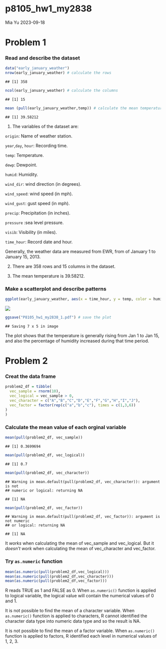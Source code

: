 p8105_hw1_my2838
================
Mia Yu
2023-09-18

# Problem 1

### Read and describe the dataset

``` r
data("early_january_weather")
nrow(early_january_weather) # calculate the rows
```

    ## [1] 358

``` r
ncol(early_january_weather) # calculate the columns 
```

    ## [1] 15

``` r
mean (pull(early_january_weather,temp)) # calculate the mean temperature
```

    ## [1] 39.58212

1.  The variables of the dataset are:

`origin`: Name of weather station.

`year`,`day`, `hour`: Recording time.

`temp`: Temperature.

`dewp`: Dewpoint.

`humid`: Humidity.

`wind_dir`: wind direction (in degrees).

`wind_speed`: wind speed (in mph).

`wind_gust`: gust speed (in mph).

`precip`: Precipitation (in inches).

`pressure` :sea level pressure.

`visib`: Visibility (in miles).

`time_hour`: Record date and hour.

Generally, the weather data are measured from EWR, from of January 1 to
January 15, 2013.

2.  There are 358 rows and 15 columns in the dataset.

3.  The mean temperature is 39.58212.

### Make a scatterplot and describe patterns

``` r
ggplot(early_january_weather, aes(x = time_hour, y = temp, color = humid)) + geom_point() # creat the scatterplot
```

![](p8105_hw1_my2838_files/figure-gfm/unnamed-chunk-2-1.png)<!-- -->

``` r
ggsave("P8105_hw1_my2838_1.pdf") # save the plot
```

    ## Saving 7 x 5 in image

The plot shows that the temperature is generally rising from Jan 1 to
Jan 15, and also the percentage of humidity increased during that time
period.

# Problem 2

### Creat the data frame

``` r
problem2_df = tibble(
  vec_sample = rnorm(10),
  vec_logical = vec_sample > 0,
  vec_character = c("A","B","C","D","E","F","G","H","I","J"),
  vec_factor = factor(rep(c("a","b","c"), times = c(1,3,6))
)
)
```

### Calculate the mean value of each orginal variable

``` r
mean(pull(problem2_df, vec_sample))
```

    ## [1] 0.3699694

``` r
mean(pull(problem2_df, vec_logical))
```

    ## [1] 0.7

``` r
mean(pull(problem2_df, vec_character))
```

    ## Warning in mean.default(pull(problem2_df, vec_character)): argument is not
    ## numeric or logical: returning NA

    ## [1] NA

``` r
mean(pull(problem2_df, vec_factor))
```

    ## Warning in mean.default(pull(problem2_df, vec_factor)): argument is not numeric
    ## or logical: returning NA

    ## [1] NA

It *works* when calculating the mean of vec_sample and vec_logical. But
it *doesn’t work* when calculating the mean of vec_character and
vec_factor.

### Try `as.numeric` function

``` r
mean(as.numeric(pull(problem2_df,vec_logical)))
mean(as.numeric(pull(problem2_df,vec_character)))
mean(as.numeric(pull(problem2_df,vec_factor)))
```

R reads TRUE as 1 and FALSE as 0. When `as.numeric()` function is
applied to logical variable, the logical value will contain the
numerical values of 0 and 1.

It is not possible to find the mean of a character variable. When
`as.numeric()` function is applied to characters, R cannot identified
the character data type into numeric data type and so the result is NA.

It is not possible to find the mean of a factor variable. When
`as.numeric()` function is applied to factors, R identified each level
in numerical values of 1, 2, 3.
